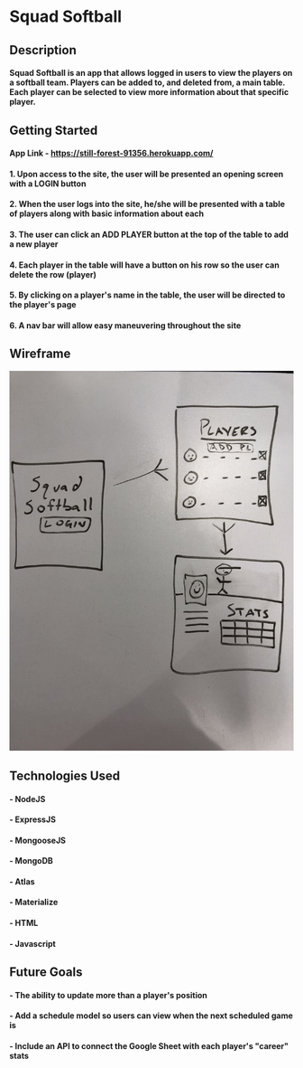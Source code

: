
# Squad Softball
## Description
#### Squad Softball is an app that allows logged in users to view the players on a softball team.  Players can be added to, and deleted from, a main table.  Each player can be selected to view more information about that specific player.

## Getting Started
#### App Link - https://still-forest-91356.herokuapp.com/
#### 1. Upon access to the site, the user will be presented an opening screen with a LOGIN button
#### 2. When the user logs into the site, he/she will be presented with a table of players along with basic information about each
#### 3. The user can click an ADD PLAYER button at the top of the table to add a new player
#### 4. Each player in the table will have a button on his row so the user can delete the row (player)
#### 5. By clicking on a player's name in the table, the user will be directed to the player's page
#### 6. A nav bar will allow easy maneuvering throughout the site

## Wireframe
![](assets/IMG_7771.JPG)

## Technologies Used
#### - NodeJS
#### - ExpressJS
#### - MongooseJS
#### - MongoDB
#### - Atlas
#### - Materialize
#### - HTML
#### - Javascript

## Future Goals
#### - The ability to update more than a player's position
#### - Add a schedule model so users can view when the next scheduled game is
#### - Include an API to connect the Google Sheet with each player's "career" stats